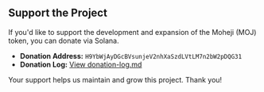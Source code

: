 ##  Support the Project

If you'd like to support the development and expansion of the Moheji (MOJ) token, you can donate via Solana.

- **Donation Address:** `H9YbWjAyDGcBVsunjeV2nhXaSzdLVtLM7n2bW2pDQG31`
- **Donation Log:** [View donation-log.md](./donation-log.md)

Your support helps us maintain and grow this project. Thank you!
